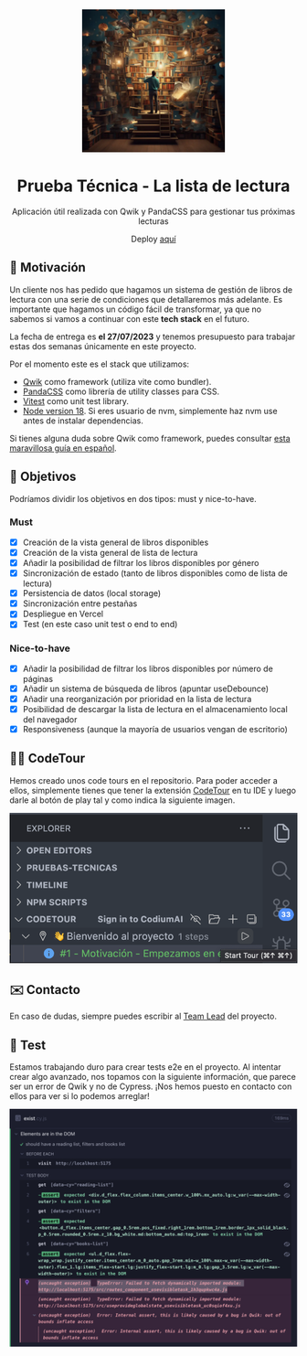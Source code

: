 <div align="center">

<img src="./public/1.webp" width="250" alt="Logo Lista de Lectura" />

# Prueba Técnica - La lista de lectura

Aplicación útil realizada con Qwik y PandaCSS para gestionar tus próximas lecturas

Deploy [aquí](https://pruebas-tecnicas-lista-lectura-manuelsanchez2-59ggnem6y.vercel.app/)

</div>

## 🚀 Motivación

Un cliente nos has pedido que hagamos un sistema de gestión de libros de lectura con una serie de condiciones que detallaremos más adelante. Es importante que hagamos un código fácil de transformar, ya que no sabemos si vamos a continuar con este **tech stack** en el futuro.

La fecha de entrega es **el 27/07/2023** y tenemos presupuesto para trabajar estas dos semanas únicamente en este proyecto.

Por el momento este es el stack que utilizamos:

- [Qwik](https://qwik.builder.io/) como framework (utiliza vite como bundler).
- [PandaCSS](https://panda-css.com/) como librería de utility classes para CSS.
- [Vitest](https://vitest.dev/) como unit test library.
- [Node version 18](https://nodejs.org/en). Si eres usuario de nvm, simplemente haz nvm use antes de instalar dependencias.

Si tienes alguna duda sobre Qwik como framework, puedes consultar [esta maravillosa guía en español](https://www.manuelsanchezweb.com/cursos/qwik/).

## 🎯 Objetivos

Podríamos dividir los objetivos en dos tipos: must y nice-to-have.

### Must

- [x] Creación de la vista general de libros disponibles
- [x] Creación de la vista general de lista de lectura
- [x] Añadir la posibilidad de filtrar los libros disponibles por género
- [x] Sincronización de estado (tanto de libros disponibles como de lista de lectura)
- [x] Persistencia de datos (local storage)
- [x] Sincronización entre pestañas
- [x] Despliegue en Vercel
- [x] Test (en este caso unit test o end to end)

### Nice-to-have

- [x] Añadir la posibilidad de filtrar los libros disponibles por número de páginas
- [x] Añadir un sistema de búsqueda de libros (apuntar useDebounce)
- [x] Añadir una reorganización por prioridad en la lista de lectura
- [x] Posibilidad de descargar la lista de lectura en el almacenamiento local del navegador
- [x] Responsiveness (aunque la mayoría de usuarios vengan de escritorio)

## 👨‍🦯 CodeTour

Hemos creado unos code tours en el repositorio. Para poder acceder a ellos, simplemente tienes que tener la extensión [CodeTour](https://marketplace.visualstudio.com/items?itemName=vsls-contrib.codetour) en tu IDE y luego darle al botón de play tal y como indica la siguiente imagen.

![CodeTour Image](./public/codetour.png)

## ✉️ Contacto

En caso de dudas, siempre puedes escribir al [Team Lead](mailto:manusansan22@gmail.com) del proyecto.

## 🧪 Test

Estamos trabajando duro para crear tests e2e en el proyecto. Al intentar crear algo avanzado, nos topamos con la siguiente información, que parece ser un error de Qwik y no de Cypress. ¡Nos hemos puesto en contacto con ellos para ver si lo podemos arreglar!

![Test Error](./public/test-error.png)
